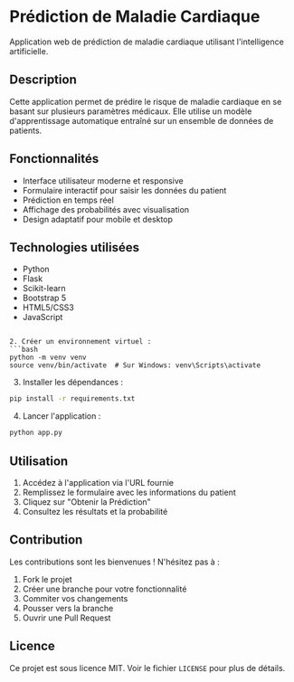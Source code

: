# Prédiction de Maladie Cardiaque

Application web de prédiction de maladie cardiaque utilisant l'intelligence artificielle.

## Description

Cette application permet de prédire le risque de maladie cardiaque en se basant sur plusieurs paramètres médicaux. Elle utilise un modèle d'apprentissage automatique entraîné sur un ensemble de données de patients.

## Fonctionnalités

- Interface utilisateur moderne et responsive
- Formulaire interactif pour saisir les données du patient
- Prédiction en temps réel
- Affichage des probabilités avec visualisation
- Design adaptatif pour mobile et desktop

## Technologies utilisées

- Python
- Flask
- Scikit-learn
- Bootstrap 5
- HTML5/CSS3
- JavaScript


```

2. Créer un environnement virtuel :
```bash
python -m venv venv
source venv/bin/activate  # Sur Windows: venv\Scripts\activate
```

3. Installer les dépendances :
```bash
pip install -r requirements.txt
```

4. Lancer l'application :
```bash
python app.py
```




## Utilisation

1. Accédez à l'application via l'URL fournie
2. Remplissez le formulaire avec les informations du patient
3. Cliquez sur "Obtenir la Prédiction"
4. Consultez les résultats et la probabilité

## Contribution

Les contributions sont les bienvenues ! N'hésitez pas à :
1. Fork le projet
2. Créer une branche pour votre fonctionnalité
3. Commiter vos changements
4. Pousser vers la branche
5. Ouvrir une Pull Request

## Licence

Ce projet est sous licence MIT. Voir le fichier `LICENSE` pour plus de détails. 
